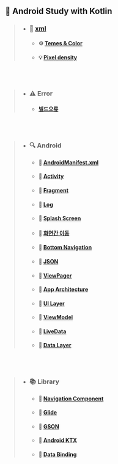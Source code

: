 ## 📝 Android Study with Kotlin


> + ### 🎨 [xml](https://grand-jumper-7af.notion.site/xml-5aed4b7eda1c4699868a0f612dc2accf) 
>   * #### ⚙ [Temes & Color](https://grand-jumper-7af.notion.site/Themes-Color-a16cb0949a4e48f8b6877284527d32cf)
>   * #### 💡 [Pixel density](https://grand-jumper-7af.notion.site/Pixel-density-fc22e11367244be3baf435152263750f)          
<br/><br/>

> + ### ⚠ Error
>   * #### [빌드오류](https://grand-jumper-7af.notion.site/59270444848147d2b1098245ce7e6501)

<br/><br/>

> + ### 🔍 Android
>   * #### 📝 [AndroidManifest.xml](https://grand-jumper-7af.notion.site/AndroidManifest-xml-d6b3801e4d9347218a48f5431b4e47ae)
>   * #### 📝 [Activity](https://grand-jumper-7af.notion.site/Activity-ae848b3451024a8db78fb0112ae96a33)
>   * #### 📝 [Fragment](https://grand-jumper-7af.notion.site/Fragment-26ea44f0c46c4ef996c9e12413d6652b)
>   * #### 📝 [Log](https://grand-jumper-7af.notion.site/Log-7dc55ad123624adfa44a63842c373271)
>   * #### 📝 [Splash Screen](https://grand-jumper-7af.notion.site/Splash-Screen-0016f3eec0d04554852776313aebaf5d)
>   * #### 📝 [화면간 이동](https://grand-jumper-7af.notion.site/9c041f3f551940ee9f64cd2bfdfdb599)
>   * #### 📝 [Bottom Navigation](https://grand-jumper-7af.notion.site/Bottom-Navigation-efc123d71a0040f58edc43608f1a6e67)
>   * #### 📝 [JSON](https://grand-jumper-7af.notion.site/JSON-25491cdea6e84f9da0c6af94aef7a61e)
>   * #### 📝 [ViewPager](https://grand-jumper-7af.notion.site/ViewPager-972f6be65a804f53849e930c57b2b44e)
>   * #### 📝 [App Architecture](https://grand-jumper-7af.notion.site/App-Architecture-8915d19fbcce41999009e1921721a3e5)
>   * #### 📝 [UI Layer](https://grand-jumper-7af.notion.site/UI-Layer-a4a92fe8f0f54d03a1f43fc59617d064)
>   * #### 📝 [ViewModel](https://grand-jumper-7af.notion.site/ViewModel-42f6863e55f44ad49d8fb84b187c6a1a)
>   * #### 📝 [LiveData](https://grand-jumper-7af.notion.site/LiveData-1c7d9d5036dc4f2387992deb73e2ba09)
>   * #### 📝 [Data Layer](https://grand-jumper-7af.notion.site/Data-Layer-b493d4468a894657ac219a2f31e76ce0)

<br/><br/>

> + ### 📚 Library
>   * #### 📖 [Navigation Component](https://grand-jumper-7af.notion.site/Navigation-Component-fbace3b8b405437582714aec1774193a)
>   * #### 📖 [Glide](https://grand-jumper-7af.notion.site/Glide-61ee42a42a0249308b9f2d08ae3050c5)
>   * #### 📖 [GSON](https://grand-jumper-7af.notion.site/GSON-b5cdd165241b4a5b9a54080f80b30b60)
>   * #### 📖 [Android KTX](https://grand-jumper-7af.notion.site/Android-KTX-e4df4a01afdb464194fab73a66c1ccdf)
>   * #### 📖 [Data Binding](https://grand-jumper-7af.notion.site/Data-Binding-b27875281af240c3ba6833dd401fb383)
